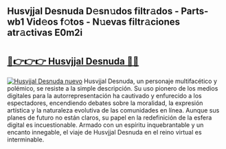 ## Husvjjal Desnuda D𝚎sn𝚞dos filtr𝚊dos - Parts-wb1 Vid𝚎os f𝚘tos - N𝚞evas filtr𝚊ciones atr𝚊ctivas E0m2i

# <h2><a href="http://mb6ccsh.tromn.icu/?c=Husvjjal+Desnuda">🔗👉👉👉 Husvjjal Desnuda 🔗🔗</a></h2>

[![Husvjjal Desnuda nuevo](https://i.imgur.com/pEAQMta.gif)](http://mb6ccsh.tromn.icu/?c=Husvjjal+Desnuda)
Husvjjal Desnuda, un personaje multifacético y polémico, se resiste a la simple descripción. Su uso pionero de los medios digitales para la autorrepresentación ha cautivado y enfurecido a los espectadores, encendiendo debates sobre la moralidad, la expresión artística y la naturaleza evolutiva de las comunidades en línea. Aunque sus planes de futuro no están claros, su papel en la redefinición de la esfera digital es incuestionable. Armado con un espíritu inquebrantable y un encanto innegable, el viaje de Husvjjal Desnuda en el reino virtual es interminable.
